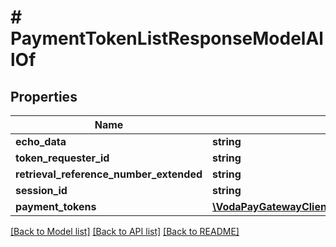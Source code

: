 # # PaymentTokenListResponseModelAllOf

## Properties

Name | Type | Description | Notes
------------ | ------------- | ------------- | -------------
**echo_data** | **string** |  | [optional]
**token_requester_id** | **string** |  | [optional]
**retrieval_reference_number_extended** | **string** |  | [optional]
**session_id** | **string** |  | [optional]
**payment_tokens** | [**\VodaPayGatewayClient\Model\PaymentTokenListItemDataModel[]**](PaymentTokenListItemDataModel.md) |  | [optional]

[[Back to Model list]](../../README.md#models) [[Back to API list]](../../README.md#endpoints) [[Back to README]](../../README.md)
